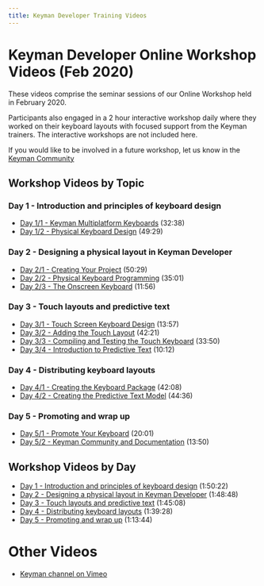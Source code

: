 ```yaml
---
title: Keyman Developer Training Videos
---
```


# Keyman Developer Online Workshop Videos (Feb 2020)

These videos comprise the seminar sessions of our Online Workshop held in February 2020.

Participants also engaged in a 2 hour interactive workshop daily where they worked on their keyboard
layouts with focused support from the Keyman trainers. The interactive workshops are not included here.

If you would like to be involved in a future workshop, let us know in the
[Keyman Community](https://community.software.sil.org/c/keyman)

## Workshop Videos by Topic

### Day 1 - Introduction and principles of keyboard design

* [Day 1/1 - Keyman Multiplatform Keyboards](https://vimeopro.com/lingtransoft/keydev2020/video/398526050) (32:38)
* [Day 1/2 - Physical Keyboard Design](https://vimeopro.com/lingtransoft/keydev2020/video/398597795) (49:29)

### Day 2 - Designing a physical layout in Keyman Developer

* [Day 2/1 - Creating Your Project](https://vimeopro.com/lingtransoft/keydev2020/video/398633096) (50:29)
* [Day 2/2 - Physical Keyboard Programming](https://vimeopro.com/lingtransoft/keydev2020/video/398823972) (35:01)
* [Day 2/3 - The Onscreen Keyboard](https://vimeopro.com/lingtransoft/keydev2020/video/398839060) (11:56)

### Day 3 - Touch layouts and predictive text

* [Day 3/1 - Touch Screen Keyboard Design](https://vimeopro.com/lingtransoft/keydev2020/video/398855427) (13:57)
* [Day 3/2 - Adding the Touch Layout](https://vimeopro.com/lingtransoft/keydev2020/video/398906074) (42:21)
* [Day 3/3 - Compiling and Testing the Touch Keyboard](https://vimeopro.com/lingtransoft/keydev2020/video/399914710) (33:50)
* [Day 3/4 - Introduction to Predictive Text](https://vimeopro.com/lingtransoft/keydev2020/video/399875005) (10:12)

### Day 4 - Distributing keyboard layouts

* [Day 4/1 - Creating the Keyboard Package](https://vimeopro.com/lingtransoft/keydev2020/video/398939211) (42:08)
* [Day 4/2 - Creating the Predictive Text Model](https://vimeopro.com/lingtransoft/keydev2020/video/399132672) (44:36)

### Day 5 - Promoting and wrap up

* [Day 5/1 - Promote Your Keyboard](https://vimeopro.com/lingtransoft/keydev2020/video/399162811) (20:01)
* [Day 5/2 - Keyman Community and Documentation](https://vimeopro.com/lingtransoft/keydev2020/video/399237808) (13:50)

## Workshop Videos by Day

* [Day 1 - Introduction and principles of keyboard design](https://vimeo.com/393777677) (1:50:22)
* [Day 2 - Designing a physical layout in Keyman Developer](https://vimeo.com/393690317) (1:48:48)
* [Day 3 - Touch layouts and predictive text](https://vimeo.com/393986695) (1:45:08)
* [Day 4 - Distributing keyboard layouts](https://vimeo.com/394234557) (1:39:28)
* [Day 5 - Promoting and wrap up](https://vimeo.com/395035477) (1:13:44)

# Other Videos

* [Keyman channel on Vimeo](https://vimeo.com/channels/keyman)
